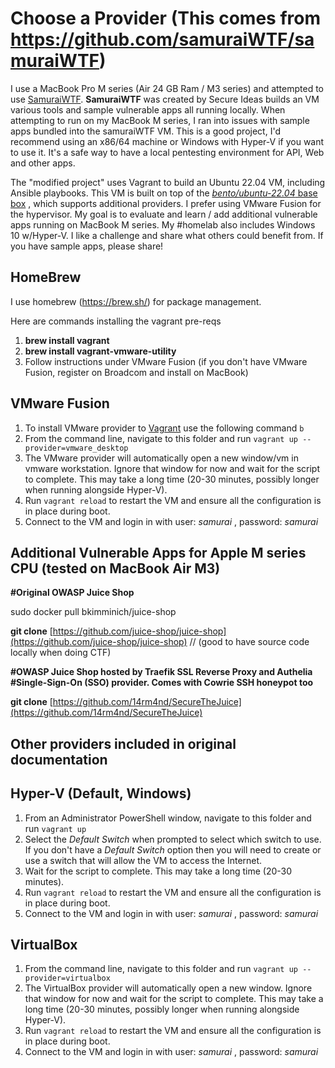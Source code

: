 # Choose a Provider (This comes from https://github.com/samuraiWTF/samuraiWTF)

I use a MacBook Pro M series (Air 24 GB Ram / M3 series) and attempted to use [SamuraiWTF](https://github.com/samuraiWTF/samuraiWTF).   **SamuraiWTF** was created by Secure Ideas builds an VM various tools and sample vulnerable apps all running locally.   When attempting to run on my MacBook M series, I ran into issues with sample apps bundled into the samuraiWTF VM.   This is a good project, I'd recommend using an x86/64 machine or Windows with Hyper-V if you want to use it.  It's a safe way to have a local pentesting environment for API, Web and other apps.

The "modified project" uses Vagrant to build an Ubuntu 22.04 VM, including Ansible playbooks.  This VM is built on top of the [*bento/ubuntu-22.04* base box](https://app.vagrantup.com/bento/boxes/ubuntu-22.04) , which supports additional providers.  I prefer using VMware Fusion for the hypervisor.  My goal is to evaluate and learn / add additional vulnerable apps running on MacBook M series.   My #homelab also includes Windows 10 w/Hyper-V.  I like a challenge and share what others could benefit from.   If you have sample apps, please share!

## HomeBrew

I use homebrew (https://brew.sh/) for package management.

Here are commands installing the vagrant pre-reqs

1. **brew install vagrant**
2. **brew install vagrant-vmware-utility**
3. Follow instructions under VMware Fusion (if you don't have VMware Fusion, register on Broadcom and install on MacBook)

## VMware Fusion

1. To install VMware provider to [Vagrant](https://developer.hashicorp.com/vagrant/docs/providers/vmware/installation) use the following command `b`
2. From the command line, navigate to this folder and run `vagrant up --provider=vmware_desktop`
3. The VMware provider will automatically open a new window/vm in vmware workstation. Ignore that window for now and wait for the script to complete. This may take a long time (20-30 minutes, possibly longer when running alongside Hyper-V).
4. Run `vagrant reload` to restart the VM and ensure all the configuration is in place during boot.
5. Connect to the VM and login in with user: _samurai_ , password: _samurai_

## Additional Vulnerable Apps for Apple M series CPU (tested on MacBook Air M3)

**#Original OWASP Juice Shop**

sudo docker pull bkimminich/juice-shop

 **git clone** [https://github.com/juice-shop/juice-shop](https://github.com/juice-shop/juice-shop) // (good to have source code locally when doing CTF)

**#OWASP Juice Shop hosted by Traefik SSL Reverse Proxy and Authelia
#Single-Sign-On (SSO) provider. Comes with Cowrie SSH honeypot too**

**git clone** [https://github.com/14rm4nd/SecureTheJuice](https://github.com/14rm4nd/SecureTheJuice)

## Other providers included in original documentation

## Hyper-V (Default, Windows)

1. From an Administrator PowerShell window, navigate to this folder and run `vagrant up`
2. Select the _Default Switch_ when prompted to select which switch to use. If you don't have a _Default Switch_ option then you will need to create or use a switch that will allow the VM to access the Internet.
3. Wait for the script to complete. This may take a long time (20-30 minutes).
4. Run `vagrant reload` to restart the VM and ensure all the configuration is in place during boot.
5. Connect to the VM and login in with user: _samurai_ , password: _samurai_

## VirtualBox

1. From the command line, navigate to this folder and run `vagrant up --provider=virtualbox`
2. The VirtualBox provider will automatically open a new window. Ignore that window for now and wait for the script to complete. This may take a long time (20-30 minutes, possibly longer when running alongside Hyper-V).
3. Run `vagrant reload` to restart the VM and ensure all the configuration is in place during boot.
4. Connect to the VM and login in with user: _samurai_ , password: _samurai_
